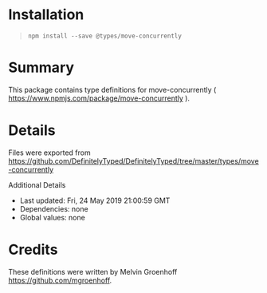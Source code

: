 # Installation
> `npm install --save @types/move-concurrently`

# Summary
This package contains type definitions for move-concurrently ( https://www.npmjs.com/package/move-concurrently ).

# Details
Files were exported from https://github.com/DefinitelyTyped/DefinitelyTyped/tree/master/types/move-concurrently

Additional Details
 * Last updated: Fri, 24 May 2019 21:00:59 GMT
 * Dependencies: none
 * Global values: none

# Credits
These definitions were written by Melvin Groenhoff <https://github.com/mgroenhoff>.

